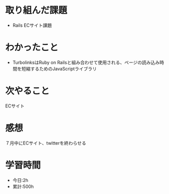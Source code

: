 # 取り組んだ課題
  - Rails ECサイト課題
# わかったこと
*   TurbolinksはRuby on Railsと組み合わせて使用される、ページの読み込み時間を短縮するためのJavaScriptライブラリ
# 次やること
ECサイト
# 感想
７月中にECサイト、twitterを終わらせる

# 学習時間
- 今日:2h
- 累計:500h